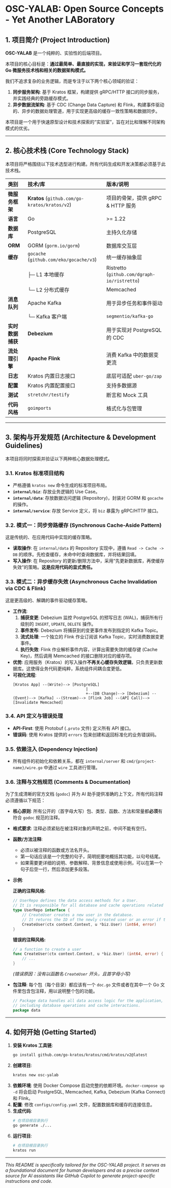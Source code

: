 # OSC-YALAB: Open Source Concepts - Yet Another LABoratory

## 1. 项目简介 (Project Introduction)

**OSC-YALAB** 是一个纯粹的、实验性的后端项目。

本项目的核心目标是：**通过最简单、最直接的实现，来验证和学习一套现代化的 Go 微服务技术栈和相关的数据架构模式。**

我们不追求复杂的业务逻辑，而是专注于以下两个核心领域的验证：

1.  **同步服务架构**: 基于 Kratos 框架，构建提供 gRPC/HTTP 接口的同步服务，并实践经典的旁路缓存模式。
2.  **异步数据流架构**: 基于 CDC (Change Data Capture) 和 Flink，构建事件驱动的、异步的数据处理管道，用于实现更高级的缓存一致性策略和数据同步。

本项目是一个用于快速原型设计和技术探索的“实验室”，旨在对比和理解不同架构模式的优劣。

---

## 2. 核心技术栈 (Core Technology Stack)

本项目将严格围绕以下技术选型进行构建。所有代码生成和开发决策都必须基于此技术栈。

| 类别 | 技术/库 | 版本/说明 |
| :--- | :--- | :--- |
| **微服务框架** | **Kratos** (`github.com/go-kratos/kratos/v2`) | 项目的骨架，提供 gRPC & HTTP 服务 |
| **语言** | Go | >= 1.22 |
| **数据库** | PostgreSQL | 主持久化存储 |
| **ORM** | GORM (`gorm.io/gorm`) | 数据库交互层 |
| **缓存** | `gocache` (`github.com/eko/gocache/v3`) | 统一缓存抽象层 |
| | ├─ L1 本地缓存 | Ristretto (`github.com/dgraph-io/ristretto`) |
| | └─ L2 分布式缓存 | Memcached |
| **消息队列** | Apache Kafka | 用于异步任务和事件驱动 |
| | └─ Kafka 客户端 | `segmentio/kafka-go` |
| **实时数据捕获**| **Debezium** | 用于实现对 PostgreSQL 的 CDC |
| **流处理引擎** | **Apache Flink** | 消费 Kafka 中的数据变更流 |
| **日志** | Kratos 内置日志接口 | 底层可适配 `uber-go/zap` |
| **配置** | Kratos 内置配置接口 | 支持多数据源 |
| **测试** | `stretchr/testify` | 断言和 Mock 工具 |
| **代码风格** | `goimports` | 格式化与包管理 |

---

## 3. 架构与开发规范 (Architecture & Development Guidelines)

本项目将同时探索并验证以下两种核心数据处理模式。

### 3.1. Kratos 标准项目结构
-   严格遵循 `kratos new` 命令生成的标准项目布局。
-   **`internal/biz`**: 存放业务逻辑的 Use Case。
-   **`internal/data`**: 存放数据访问逻辑 (Repository)，封装对 GORM 和 `gocache` 的操作。
-   **`internal/service`**: 存放 Service 定义，将 `biz` 暴露为 gRPC/HTTP 接口。

### 3.2. 模式一：同步旁路缓存 (Synchronous Cache-Aside Pattern)
这是传统的、在应用代码中实现的缓存策略。
-   **读取操作**: 在 `internal/data` 的 Repository 实现中，遵循 `Read -> Cache -> DB` 的顺序。先检查缓存，未命中时查询数据库，并将结果回填。
-   **写入操作**: 在 Repository 的更新/删除方法中，采用“先更新数据库，再使缓存失效”的策略。**这是应用代码的显式责任。**

### 3.3. 模式二：异步缓存失效 (Asynchronous Cache Invalidation via CDC & Flink)
这是更高级的、解耦的事件驱动缓存策略。
-   **工作流**:
    1.  **捕获变更**: Debezium 监控 PostgreSQL 的预写日志 (WAL)，捕获所有行级别的 `INSERT`, `UPDATE`, `DELETE` 操作。
    2.  **事件发布**: Debezium 将捕获到的变更事件发布到指定的 Kafka Topic。
    3.  **流式处理**: 一个独立的 Flink 作业订阅该 Kafka Topic，实时消费数据变更事件。
    4.  **执行失效**: Flink 作业解析事件内容，计算出需要失效的缓存键 (Cache Key)，然后调用 Memcached 的接口删除对应的缓存项。
-   **优势**: 应用服务（Kratos）的写入操作**不再关心缓存失效逻辑**，只负责更新数据库。这使得业务代码更纯粹，系统组件间耦合度更低。
-   **可视化流程**:
    ```
    [Kratos App] --(Write)--> [PostgreSQL]
                                    |
                                    +--(DB Change)--> [Debezium] --(Event)--> [Kafka] --(Stream)--> [Flink Job] --(API Call)--> [Invalidate Memcached]
    ```

### 3.4. API 定义与错误处理
-   **API-First**: 使用 Protobuf (`.proto` 文件) 定义所有 API 接口。
-   **错误码**: 使用 Kratos 提供的 `errors` 包来创建和返回标准化的业务错误码。

### 3.5. 依赖注入 (Dependency Injection)
-   所有组件的初始化和依赖关系，都在 `internal/server` 和 `cmd/{project-name}/wire.go` 中通过 `wire` 工具进行管理。

### 3.6. 注释与文档规范 (Comments & Documentation)
为了生成清晰的官方文档 (`godoc`) 并为 AI 助手提供准确的上下文，所有代码注释必须遵循以下规范：

-   **核心原则**: 所有公开的（首字母大写）包、类型、函数、方法和常量都**必须**有符合 `godoc` 规范的注释。
-   **格式要求**: 注释必须紧贴在被注释对象的声明之前，中间不能有空行。
-   **函数/方法注释**:
    -   必须以被注释的函数或方法名开头。
    -   第一句话应该是一个完整的句子，简明扼要地概括其功能，以句号结尾。
    -   如果需要更详细的说明、参数解释、背景信息或使用示例，可以在第一个句子后空一行，然后添加更多段落。

-   **示例**:

    **正确的注释风格:**
    ```go
    // UserRepo defines the data access methods for a User.
    // It is responsible for all database and cache operations related to users.
    type UserRepo interface {
        // CreateUser creates a new user in the database.
        // It returns the ID of the newly created user or an error if the operation fails.
        CreateUser(ctx context.Context, u *biz.User) (int64, error)
    }
    ```

    **错误的注释风格:**
    ```go
    // a function to create a user
    func CreateUser(ctx context.Context, u *biz.User) (int64, error) {
        // ...
    }
    ```
    *(错误原因：没有以函数名 `CreateUser` 开头，且首字母小写)*

-   **包注释**: 每个包（每个目录）都应该有一个 `doc.go` 文件或者在其中一个 Go 文件里包含包注释，用以说明整个包的功能。

    ```go
    // Package data handles all data access logic for the application,
    // including database operations and cache interactions.
    package data
    ```

---

## 4. 如何开始 (Getting Started)

1.  **安装 Kratos 工具链**:
    ```bash
    go install github.com/go-kratos/kratos/cmd/kratos/v2@latest
    ```
2.  **创建项目**:
    ```bash
    kratos new osc-yalab
    ```
3.  **依赖环境**: 使用 Docker Compose 启动完整的依赖环境。`docker-compose up -d` 将会启动 PostgreSQL, Memcached, Kafka, Debezium (Kafka Connect) 和 Flink。
4.  **配置**: 修改 `configs/config.yaml` 文件，配置数据库和缓存的连接信息。
5.  **生成代码**:
    ```bash
    # 在项目根目录执行
    go generate ./...
    ```
6.  **运行项目**:
    ```bash
    # 在项目根目录执行
    kratos run
    ```

---

*This README is specifically tailored for the OSC-YALAB project. It serves as a foundational document for human developers and as a precise context source for AI assistants like GitHub Copilot to generate project-specific instructions and code.*